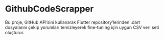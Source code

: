 # GithubCodeScrapper
Bu proje, GitHub API’sini kullanarak Flutter repository’lerinden .dart dosyalarını çekip yorumları temizleyerek fine-tuning için uygun CSV veri seti oluşturur.

